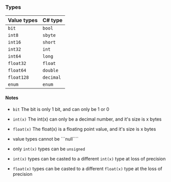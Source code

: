 ### Types
**Value types** | **C# type**
--------------- | ------------
```bit```		| ```bool```
```int8```		| ```sbyte```
```int16```		| ```short```
```int32```		| ```int```
```int64```		| ```long```
```float32```	| ```float```
```float64```	| ```double```
```float128```	| ```decimal```
```enum```		| ```enum```

#### Notes
- ```bit```			The bit is only 1 bit, and can only be 1 or 0
- ```int(x)```		The int(x) can only be a decimal number, and it's size is x bytes
- ```float(x)```	The float(x) is a floating point value, and it's size is x bytes

- value types cannot be ```null````
- only ```int(x)``` types can be ```unsigned```
- ```int(x)``` types can be casted to a different ```int(x)``` type at loss of precision
- ```float(x)``` types can be casted to a different ```float(x)``` type at the loss of precision